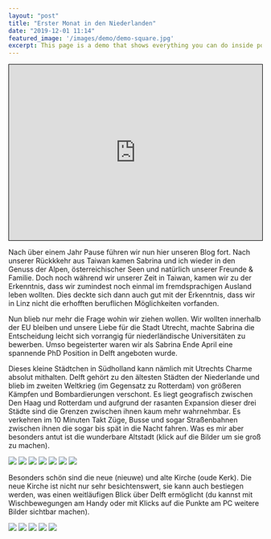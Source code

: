 ```yaml
---
layout: "post"
title: "Erster Monat in den Niederlanden"
date: "2019-12-01 11:14"
featured_image: '/images/demo/demo-square.jpg'
excerpt: This page is a demo that shows everything you can do inside portfolio and blog posts. We've included everything you need to create engaging posts about your work, and show off your case studies in a beautiful way.
---
```



<p align="center">
<iframe width="100%" height="350" frameborder="0" scrolling="no" marginheight="0" marginwidth="0" src="https://www.openstreetmap.org/export/embed.html?bbox=4.114379882812501%2C51.60778325682619%2C4.608764648437501%2C52.36805320057393&amp;layer=mapnik&amp;marker=51.98953162190704%2C4.361572265625" style="border: 1px solid black"></iframe><br/>
</p>





Nach über einem Jahr Pause führen wir nun hier unseren Blog fort.
Nach unserer Rückkkehr aus Taiwan kamen Sabrina und ich wieder in den Genuss der Alpen, österreichischer Seen und natürlich unserer Freunde & Familie.
Doch noch während wir unserer Zeit in Taiwan, kamen wir zu der Erkenntnis, dass wir zumindest noch einmal im fremdsprachigen Ausland leben wollten.
Dies deckte sich dann auch gut mit der Erkenntnis, dass wir in Linz nicht die erhofften beruflichen Möglichkeiten vorfanden.

Nun blieb nur mehr die Frage wohin wir ziehen wollen.
Wir wollten innerhalb der EU bleiben und unsere Liebe für die Stadt Utrecht, machte Sabrina die Entscheidung leicht sich vorrangig für niederländische Universitäten zu bewerben.
Umso begeisterter waren wir als Sabrina Ende April eine spannende PhD Position in Delft angeboten wurde.

Dieses kleine Städtchen in Südholland kann nämlich mit Utrechts Charme absolut mithalten.
Delft gehört zu den ältesten Städten der Niederlande und blieb im zweiten Weltkrieg (im Gegensatz zu Rotterdam) von größeren Kämpfen und Bombardierungen verschont.
Es liegt geografisch zwischen Den Haag und Rotterdam und aufgrund der rasanten Expansion dieser drei Städte sind die Grenzen zwischen ihnen kaum mehr wahrnehmbar.
Es verkehren im 10 Minuten Takt Züge, Busse und sogar Straßenbahnen zwischen ihnen die sogar bis spät in die Nacht fahren.
Was es mir aber besonders antut ist die wunderbare Altstadt (klick auf die Bilder um sie groß zu machen).
<div class="gallery" data-columns="3">
	<img src="/images/2019/2019-12-01/Altstadt/2019-04-26_11.12.38.jpg">
  <img src="/images/2019/2019-12-01/Altstadt/2019-08-20_08.34.53.JPG">
	<img src="/images/2019/2019-12-01/Altstadt/2019-04-26_20.46.15.jpg">
  <img src="/images/2019/2019-12-01/Altstadt/2019-04-26_11.17.37.jpg">
  <img src="/images/2019/2019-12-01/Altstadt/2019-11-10_15.17.35.jpg">
	<img src="/images/2019/2019-12-01/Altstadt/2019-11-10_15.28.37.jpg">
    <img src="/images/2019/2019-12-01/Altstadt/2019-04-26_11.13.01.jpg">
</div>

Besonders schön sind die neue (nieuwe) und alte Kirche (oude Kerk).
Die neue Kirche ist nicht nur sehr besichtenswert, sie kann auch bestiegen werden, was einen weitläufigen Blick über Delft ermöglicht (du kannst mit Wischbewegungen am Handy oder mit Klicks auf die Punkte am PC weitere Bilder sichtbar machen).
<div class="gallery" data-columns="1">
  <img src="/images/2019/2019-12-01/Nieuwe-Kerk/2019-04-26_13.06.06.jpg">
  <img src="/images/2019/2019-12-01/Nieuwe-Kerk/2019-04-26_12.16.48.jpg">
  <img src="/images/2019/2019-12-01/Nieuwe-Kerk/2019-04-26_12.17.27.jpg">
  <img src="/images/2019/2019-12-01/Nieuwe-Kerk/2019-04-26_12.18.15.jpg">
	<img src="/images/2019/2019-12-01/Nieuwe-Kerk/2019-04-26_12.19.50.jpg">
</div>
